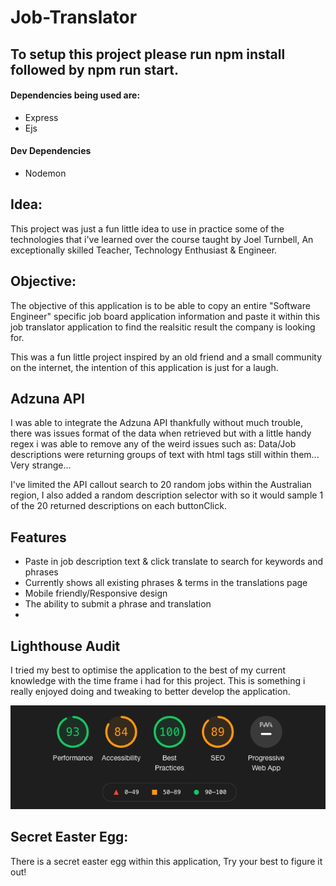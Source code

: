 # Job-Translator

## To setup this project please run npm install followed by npm run start.

#### Dependencies being used are:
- Express
- Ejs

#### Dev Dependencies
- Nodemon

## Idea:

This project was just a fun little idea to use in practice some of the technologies that i've learned over the course taught by Joel Turnbell, An exceptionally skilled Teacher, Technology Enthusiast & Engineer.

## Objective:

The objective of this application is to be able to copy an entire "Software Engineer" specific job board application information and paste it within this job translator application to find the realsitic result the company is looking for.

This was a fun little project inspired by an old friend and a small community on the internet, the intention of this application is just for a laugh.

## Adzuna API

I was able to integrate the Adzuna API thankfully without much trouble, there was issues format of the data when retrieved but with a little handy regex i was able to remove any of the weird issues such as:
Data/Job descriptions were returning groups of text with html tags still within them... Very strange...

I've limited the API callout search to 20 random jobs within the Australian region, I also added a random description selector with so it would sample 1 of the 20 returned descriptions on each buttonClick.


## Features
- Paste in job description text & click translate to search for keywords and phrases
- Currently shows all existing phrases & terms in the translations page
- Mobile friendly/Responsive design
- The ability to submit a phrase and translation
-

## Lighthouse Audit

I tried my best to optimise the application to the best of my current knowledge with the time frame i had for this project. This is something i really enjoyed doing and tweaking to better develop the application.

![Alt text](audit.png? "SEO screenshot")

## Secret Easter Egg:

There is a secret easter egg within this application, Try your best to figure it out!
